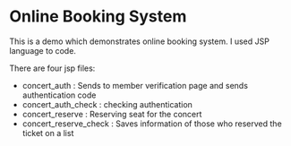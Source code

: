 # Online Booking System
This is a demo which demonstrates online booking system. I used JSP language to code. 

There are four jsp files:
- concert_auth : Sends to member verification page and sends authentication code
- concert_auth_check : checking authentication
- concert_reserve : Reserving seat for the concert
- concert_reserve_check : Saves information of those who reserved the ticket on a list
